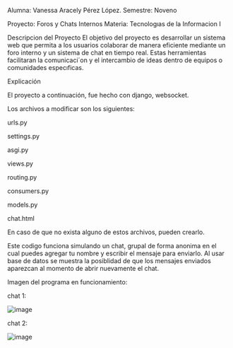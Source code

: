 Alumna: Vanessa Aracely Pérez López.
Semestre: Noveno

Proyecto: Foros y Chats Internos
Materia: Tecnologıas de la Informacion I

Descripcion del Proyecto
El objetivo del proyecto es desarrollar un sistema web que permita a los usuarios
colaborar de manera eficiente mediante un foro interno y un sistema de chat en
tiempo real. Estas herramientas facilitaran la comunicaci´on y el intercambio de
ideas dentro de equipos o comunidades especıficas.

Explicación 

El proyecto a continuación, fue hecho con django, websocket.

Los archivos a modificar son los siguientes:

urls.py

settings.py

asgi.py

views.py

routing.py

consumers.py

models.py

chat.html

En caso de que no exista alguno de estos archivos, pueden crearlo.

Este codigo funciona simulando un chat, grupal de forma anonima en el cual puedes agregar tu nombre y escribir el mensaje para enviarlo.
Al usar base de datos se muestra la posiblidad de que los mensajes enviados aparezcan al momento de abrir nuevamente el chat.

Imagen del programa en funcionamiento:

chat 1:

![image](https://github.com/user-attachments/assets/04a61d4d-2eea-4924-8dce-694868ca54ee)

chat 2: 

![image](https://github.com/user-attachments/assets/b7101b3c-95da-4ab1-9c8e-f0aed077d3a6)



